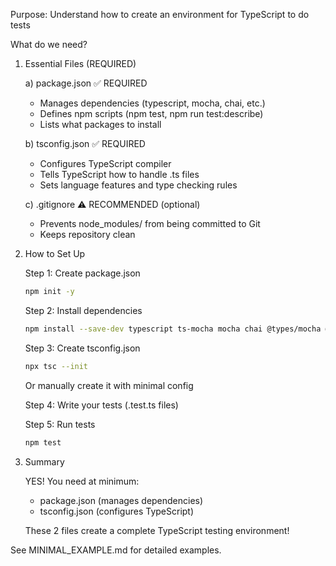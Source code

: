 Purpose: Understand how to create an environment for TypeScript to do tests 

What do we need?

1. Essential Files (REQUIRED)
   
   a) package.json ✅ REQUIRED
      - Manages dependencies (typescript, mocha, chai, etc.)
      - Defines npm scripts (npm test, npm run test:describe)
      - Lists what packages to install
      
   b) tsconfig.json ✅ REQUIRED
      - Configures TypeScript compiler
      - Tells TypeScript how to handle .ts files
      - Sets language features and type checking rules
      
   c) .gitignore ⚠️ RECOMMENDED (optional)
      - Prevents node_modules/ from being committed to Git
      - Keeps repository clean

2. How to Set Up

   Step 1: Create package.json
   ```bash
   npm init -y
   ```
   
   Step 2: Install dependencies
   ```bash
   npm install --save-dev typescript ts-mocha mocha chai @types/mocha @types/chai
   ```
   
   Step 3: Create tsconfig.json
   ```bash
   npx tsc --init
   ```
   Or manually create it with minimal config
   
   Step 4: Write your tests (.test.ts files)
   
   Step 5: Run tests
   ```bash
   npm test
   ```

3. Summary

   YES! You need at minimum:
   - package.json (manages dependencies)
   - tsconfig.json (configures TypeScript)
   
   These 2 files create a complete TypeScript testing environment!
   
See MINIMAL_EXAMPLE.md for detailed examples.
    